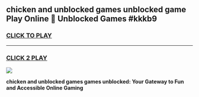 
## chicken and unblocked games unblocked game Play Online 👋 Unblocked Games #kkkb9
<h3>
<a href="https://premium.freeplayer.one?title=chicken_and_unblocked_games&ref=21F">CLICK TO PLAY</a></h3>
<hr>

<h3>
<a href="https://premium.freeplayer.one?title=chicken_and_unblocked_games&ref=21F">CLICK 2 PLAY</a>
  
</h3>

<a href="https://premium.freeplayer.one?title=chicken_and_unblocked_games&ref=21F/"><img src="https://clearcache.store/games.png"></a>


**chicken and unblocked games games unblocked: Your Gateway to Fun and Accessible Online Gaming**
